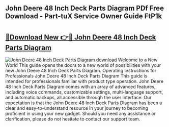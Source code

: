 ## John Deere 48 Inch Deck Parts Diagram PDf Free Download - Part-tuX Service Owner Guide FtP1k

# <h2><a href="http://dfrxr6.blite.top/?on=John+Deere+48+Inch+Deck+Parts+Diagram">🔗Download New 👉🔴 John Deere 48 Inch Deck Parts Diagram</a></h2>

[![John Deere 48 Inch Deck Parts Diagram download](https://i.imgur.com/lujVjoI.png)](http://dfrxr6.blite.top/?on=John+Deere+48+Inch+Deck+Parts+Diagram)
Welcome to a New World This guide opens the doors to a new world of possibilities with your new John Deere 48 Inch Deck Parts Diagram. Operating Instructions for Professionals John Deere 48 Inch Deck Parts Diagram This guide is intended for professionals familiar with product type operation. John Deere 48 Inch Deck Parts Diagram comes with an array of advanced features, including voice commands, customizable settings, multi-language support, and automatic backups, all accessible through the user interface. Our expectation is that the John Deere 48 Inch Deck Parts Diagram has been a clear and easy-to-understand resource in your journey to becoming proficient in using your new gadget. Should you need any assistance or clarification, please do not hesitate to contact our support team.
